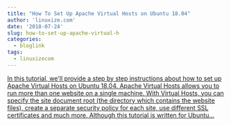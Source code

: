 ```yaml
---
title: "How To Set Up Apache Virtual Hosts on Ubuntu 18.04"
author: 'linuxize.com'
date: '2018-07-24'
slug: how-to-set-up-apache-virtual-h
categories:
  - bloglink
tags:
  - linuxizecom
---
```


[In this tutorial, we'll provide a step by step instructions about how to set up Apache Virtual Hosts on Ubuntu 18.04. Apache Virtual Hosts allows you to run more than one website on a single machine. With Virtual Hosts, you can specify the site document root (the directory which contains the website files), create a separate security policy for each site, use different SSL certificates and much more. Although this tutorial is written for Ubuntu...<click to read more>](https://linuxize.com/post/how-to-set-up-apache-virtual-hosts-on-ubuntu-18-04/)


